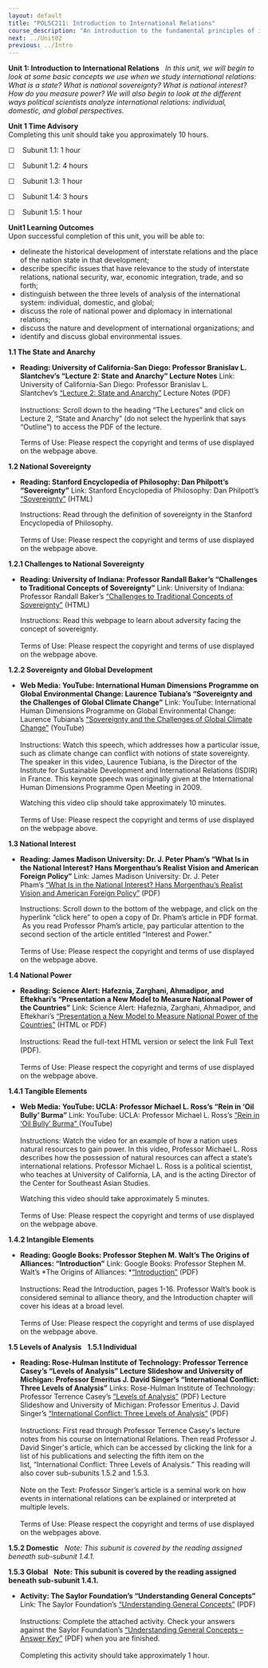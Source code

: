 ```yaml
---
layout: default
title: "POLSC211: Introduction to International Relations"
course_description: "An introduction to the fundamental principles of international relations within the political science framework, exploring issues related to the politics and ethics of global welfare, war, world poverty, disease, trade policy, environmental concerns, human rights, and terrorism."
next: ../Unit02
previous: ../Intro
---
```

**Unit 1: Introduction to International Relations** <span
id="1"></span> 
*In this unit, we will begin to look at some basic concepts we use when
we study international relations: What is a state? What is national
sovereignty? What is national interest? How do you measure power? We
will also begin to look at the different ways political scientists
analyze international relations: individual, domestic, and global
perspectives.*

**Unit 1 Time Advisory**  
Completing this unit should take you approximately 10 hours.  
  
 ☐    Subunit 1.1: 1 hour

☐    Subunit 1.2: 4 hours

☐    Subunit 1.3: 1 hour

☐    Subunit 1.4: 3 hours

☐    Subunit 1.5: 1 hour

**Unit1 Learning Outcomes**  
Upon successful completion of this unit, you will be able to:  
-   delineate the historical development of interstate relations and the
    place of the nation state in that development; 
-   describe specific issues that have relevance to the study of
    interstate relations, national security, war, economic integration,
    trade, and so forth;
-   distinguish between the three levels of analysis of the
    international system: individual, domestic, and global;
-   discuss the role of national power and diplomacy in international
    relations;
-   discuss the nature and development of international organizations;
    and 
-   identify and discuss global environmental issues.

**1.1 The State and Anarchy** <span id="1.1"></span> 
-   **Reading: University of California-San Diego: Professor Branislav
    L. Slantchev’s “Lecture 2: State and Anarchy” Lecture Notes**
    Link: University of California-San Diego: Professor Branislav L.
    Slantchev’s [“](http://slantchev.ucsd.edu/courses/ps12/)[Lecture
    2: State and
    Anarchy](http://slantchev.ucsd.edu/courses/ps12/)[”](http://slantchev.ucsd.edu/courses/ps12/)
    Lecture Notes (PDF)   
        
     Instructions: Scroll down to the heading “The Lectures” and click
    on Lecture 2, “State and Anarchy” (do not select the hyperlink that
    says “Outline”) to access the PDF of the lecture.    
      
     Terms of Use: Please respect the copyright and terms of use
    displayed on the webpage above.

**1.2 National Sovereignty** <span id="1.2"></span> 
-   **Reading: Stanford Encyclopedia of Philosophy: Dan Philpott’s
    “Sovereignty”**
    Link: Stanford Encyclopedia of Philosophy: Dan Philpott’s
    [“](http://plato.stanford.edu/entries/sovereignty/)[Sovereignty](http://plato.stanford.edu/entries/sovereignty/)[”](http://plato.stanford.edu/entries/sovereignty/) (HTML)  
      
     Instructions: Read through the definition of sovereignty in
    the Stanford Encyclopedia of Philosophy.   
        
     Terms of Use: Please respect the copyright and terms of use
    displayed on the webpage above.

**1.2.1 Challenges to National Sovereignty** <span id="1.2.1"></span> 
-   **Reading: University of Indiana: Professor Randall Baker’s
    “Challenges to Traditional Concepts of Sovereignty”**
    Link: University of Indiana: Professor Randall
    Baker’s [“](https://web.archive.org/web/20141229212047/http://classwebs.spea.indiana.edu/bakerr/challenges_to_sovereignty.htm)[Challenges
    to Traditional Concepts of
    Sovereignty](http://classwebs.spea.indiana.edu/bakerr/challenges_to_sovereignty.htm)[”](https://web.archive.org/web/20141229212047/http://classwebs.spea.indiana.edu/bakerr/challenges_to_sovereignty.htm) (HTML)  
      
     Instructions: Read this webpage to learn about adversity facing the
    concept of sovereignty.  
        
     Terms of Use: Please respect the copyright and terms of use
    displayed on the webpage above.

**1.2.2 Sovereignty and Global Development** <span id="1.2.2"></span> 
-   **Web Media: YouTube: International Human Dimensions Programme on
    Global Environmental Change: Laurence Tubiana’s “Sovereignty and the
    Challenges of Global Climate Change”**
    Link: YouTube: International Human Dimensions Programme on Global
    Environmental Change: Laurence
    Tubiana’s [“](http://www.youtube.com/watch?v=itVaPDIBRrI)[Sovereignty
    and the Challenges of Global Climate
    Change](http://www.youtube.com/watch?v=itVaPDIBRrI)[”](http://www.youtube.com/watch?v=itVaPDIBRrI) (YouTube)  
        
     Instructions: Watch this speech, which addresses how a particular
    issue, such as climate change can conflict with notions of state
    sovereignty. The speaker in this video, Laurence Tubiana, is the
    Director of the Institute for Sustainable Development and
    International Relations (ISDIR) in France. This keynote speech was
    originally given at the International Human Dimensions Programme
    Open Meeting in 2009.  
      
     Watching this video clip should take approximately 10 minutes.   
        
     Terms of Use: Please respect the copyright and terms of use
    displayed on the webpage above.

**1.3 National Interest** <span id="1.3"></span> 
-   **Reading: James Madison University: Dr. J. Peter Pham’s “What Is in
    the National Interest? Hans Morgenthau’s Realist Vision and American
    Foreign Policy”**
    Link: James Madison University: Dr. J. Peter
    Pham’s [“](http://www.jmu.edu/nelsoninstitute/natlinterest102708.htm)[What
    Is in the National Interest? Hans Morgenthau’s Realist Vision and
    American Foreign
    Policy](http://www.jmu.edu/nelsoninstitute/natlinterest102708.htm)[”](http://www.jmu.edu/nelsoninstitute/natlinterest102708.htm) (PDF)  
      
     Instructions: Scroll down to the bottom of the webpage, and click
    on the hyperlink “click here” to open a copy of Dr. Pham’s article
    in PDF format.  As you read Professor Pham’s article, pay particular
    attention to the second section of the article entitled “Interest
    and Power.”   
        
     Terms of Use: Please respect the copyright and terms of use
    displayed on the webpage above.

**1.4 National Power** <span id="1.4"></span> 
-   **Reading: Science Alert: Hafeznia, Zarghani, Ahmadipor, and
    Eftekhari’s “Presentation a New Model to Measure National Power of
    the Countries”**
    Link: Science Alert: Hafeznia, Zarghani, Ahmadipor, and Eftekhari’s
    [“Presentation a New Model to Measure National Power of the
    Countries”](http://scialert.net/fulltext/?doi=jas.2008.230.240) (HTML
    or PDF)  
        
     Instructions: Read the full-text HTML version or select the link
    Full Text (PDF).   
        
     Terms of Use: Please respect the copyright and terms of use
    displayed on the webpage above.

**1.4.1 Tangible Elements** <span id="1.4.1"></span> 
-   **Web Media: YouTube: UCLA: Professor Michael L. Ross’s “Rein in
    ‘Oil Bully’ Burma”**
    Link: YouTube: UCLA: Professor Michael L.
    Ross’s [“](http://www.youtube.com/watch?v=qxEDpgXKVhg)[Rein in ‘Oil
    Bully’
    Burma](http://www.youtube.com/watch?v=qxEDpgXKVhg)[” ](http://www.youtube.com/watch?v=qxEDpgXKVhg)(YouTube)  
        
     Instructions: Watch the video for an example of how a nation uses
    natural resources to gain power. In this video, Professor Michael L.
    Ross describes how the possession of natural resources can affect a
    state’s international relations. Professor Michael L. Ross is a
    political scientist, who teaches at University of California, LA,
    and is the acting Director of the Center for Southeast Asian
    Studies.  
      
     Watching this video should take approximately 5 minutes.   
        
     Terms of Use: Please respect the copyright and terms of use
    displayed on the webpage above.

**1.4.2 Intangible Elements** <span id="1.4.2"></span> 
-   **Reading: Google Books: Professor Stephen M. Walt’s The Origins of
    Alliances: “Introduction”**
    Link: Google Books: Professor Stephen M. Walt’s *The Origins of
    Alliances: *[“Introduction”](http://books.google.com/books?id=EuwgR-ogAHwC&lpg=PP1&pg=PA1#v=onepage&q&f=false) (PDF)  
        
     Instructions: Read the Introduction, pages 1-16. Professor Walt’s
    book is considered seminal to alliance theory, and the Introduction
    chapter will cover his ideas at a broad level.  
        
     Terms of Use: Please respect the copyright and terms of use
    displayed on the webpage above.

**1.5 Levels of Analysis** <span id="1.5"></span> 
**1.5.1 Individual** <span id="1.5.1"></span> 
-   **Reading: Rose-Hulman Institute of Technology: Professor Terrence
    Casey’s “Levels of Analysis” Lecture Slideshow and University of
    Michigan: Professor Emeritus J. David Singer’s “International
    Conflict: Three Levels of Analysis”**
    Links: Rose-Hulman Institute of Technology: Professor Terrence
    Casey’s [“Levels of
    Analysis”](http://www.rose-hulman.edu/~casey1/IR-Levels%20of%20Analysis.pdf) (PDF)
    Lecture Slideshow and University of Michigan: Professor Emeritus J.
    David Singer’s [“International Conflict: Three Levels of
    Analysis”](http://sitemaker.umich.edu/jdsinger/singer_s_output) (PDF)   
        
     Instructions: First read through Professor Terrence Casey's lecture
    notes from his course on International Relations. Then read
    Professor J. David Singer's article, which can be accessed by
    clicking the link for a list of his publications and selecting the
    fifth item on the list, “International Conflict: Three Levels of
    Analysis.” This reading will also cover sub-subunits 1.5.2 and
    1.5.3.  
        
     Note on the Text: Professor Singer’s article is a seminal work on
    how events in international relations can be explained or
    interpreted at multiple levels.  
        
     Terms of Use: Please respect the copyright and terms of use
    displayed on the webpages above.

**1.5.2 Domestic** <span id="1.5.2"></span> 
*Note: This subunit is covered by the reading assigned beneath
sub-subunit 1.4.1.*

**1.5.3 Global** <span id="1.5.3"></span> 
**Note: This subunit is covered by the reading assigned beneath
sub-subunit 1.4.1.**

-   **Activity: The Saylor Foundation’s “Understanding General
    Concepts”**
    Link: The Saylor Foundation’s [“Understanding General
    Concepts”](https://resources.saylor.org/archived/wp-content/uploads/2012/10/POLSC211-Unit-1-Activity-Understanding-General-Concepts-FINAL.pdf)
    (PDF)  
        
     Instructions: Complete the attached activity. Check your answers
    against the Saylor Foundation’s [“Understanding General Concepts –
    Answer
    Key”](https://resources.saylor.org/archived/wp-content/uploads/2012/10/POLSC211-Unit-1-Activity-Understanding-General-Concepts-Answer-Key-FINAL.pdf)
    (PDF) when you are finished.  
        
     Completing this activity should take approximately 1 hour.


